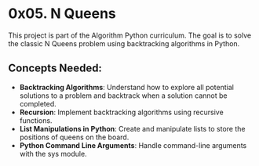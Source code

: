 # 0x05. N Queens

This project is part of the Algorithm Python curriculum. The goal is to solve the classic N Queens problem using backtracking algorithms in Python.

## Concepts Needed:

- **Backtracking Algorithms**: Understand how to explore all potential solutions to a problem and backtrack when a solution cannot be completed.
- **Recursion**: Implement backtracking algorithms using recursive functions.
- **List Manipulations in Python**: Create and manipulate lists to store the positions of queens on the board.
- **Python Command Line Arguments**: Handle command-line arguments with the sys module.
